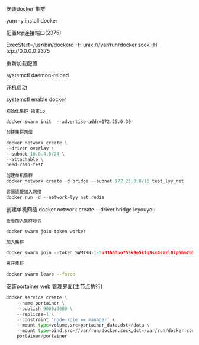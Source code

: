 安装docker 集群

yum -y install docker 

配置tcp连接端口(2375)

ExecStart=/usr/bin/dockerd -H unix:///var/run/docker.sock -H tcp://0.0.0.0:2375

重新加载配置

systemctl daemon-reload

开机启动

systemctl enable docker



```
初始化集群 指定ip

docker swarm init  --advertise-addr=172.25.0.30
```



```python
创建集群网络

docker network create \
--driver overlay \
--subnet 10.0.4.0/24 \
--attachable \
need-cash-test

创建单机集群
docker network create -d bridge --subnet 172.25.0.0/16 test_lyy_net

容器连接加入网络
docker run -d --network=lyy_net redis
```
创建单机网络
docker network create --driver bridge leyouyou


```python
查看加入集群命令

docker swarm join-token worker
```



```python
加入集群

docker swarm join --token SWMTKN-1-5u33b53uo759k9e5ktq9sx4szzl07p56m7b5b02gp5icpgi2sr-bej3o747ln4sjx2ffvmvh29zs 172.25.0.30:2377
```



```bash
离开集群

docker swarm leave --force
```

安装portainer web 管理界面(主节点执行)

```python
docker service create \
    --name portainer \
    --publish 9000:9000 \
    --replicas=1 \
    --constraint 'node.role == manager' \
    --mount type=volume,src=portainer_data,dst=/data \
    --mount type=bind,src=//var/run/docker.sock,dst=/var/run/docker.sock \
    portainer/portainer
```